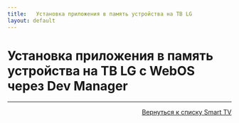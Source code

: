 ```yaml
---
title:   Установка приложения в память устройства на ТВ LG
layout: default
---
```


#  Установка приложения в память устройства на ТВ LG с WebOS через Dev Manager





---
<p align="right"><a href="https://lazykpub.github.io/Lazykpub/pages/smarttv">Вернуться к списку Smart TV</a></p>
